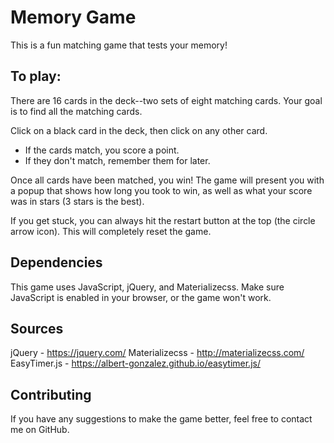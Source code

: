 # Memory Game

This is a fun matching game that tests your memory!

## To play:
There are 16 cards in the deck--two sets of eight matching cards. Your goal is to find all the matching cards.

Click on a black card in the deck, then click on any other card.
- If the cards match, you score a point.
- If they don't match, remember them for later.

Once all cards have been matched, you win! The game will present you with a popup that shows how long you took to win, as well as what your score was in stars (3 stars is the best).

If you get stuck, you can always hit the restart button at the top (the circle arrow icon). This will completely reset the game.

## Dependencies
This game uses JavaScript, jQuery, and Materializecss. Make sure JavaScript is enabled in your browser, or the game won't work.

## Sources
jQuery - https://jquery.com/
Materializecss - http://materializecss.com/
EasyTimer.js - https://albert-gonzalez.github.io/easytimer.js/

## Contributing
If you have any suggestions to make the game better, feel free to contact me on GitHub.
